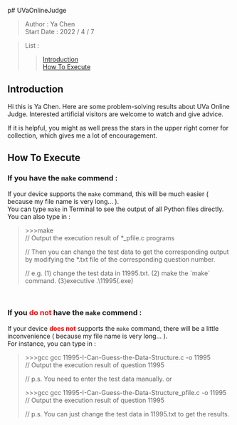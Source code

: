 p# UVaOnlineJudge

> Author : Ya Chen <br>
> Start Date : 2022 / 4 / 7

> List : <br>
>
> > [Introduction](https://github.com/Lyc1103/UVaOnlineJudge#introduction) <br> [How To Execute](https://github.com/Lyc1103/UVaOnlineJudge#how-to-execute)

## Introduction

Hi this is Ya Chen. Here are some problem-solving results about UVa Online Judge. Interested artificial visitors are welcome to watch and give advice.

If it is helpful, you might as well press the stars in the upper right corner for collection, which gives me a lot of encouragement.

## How To Execute

### If you have the `make` commend :

If your device supports the `make` command, this will be much easier ( because my file name is very long... ).<br>
You can type `make` in Terminal to see the output of all Python files directly.<br>
You can also type in :<br>

> <p>>>>make<br>
> // Output the execution result of *_pfile.c programs </p>
> // Then you can change the test data to get the corresponding output by modifying the *.txt file of the corresponding question number.</p>
> // e.g. (1) change the test data in 11995.txt. (2) make the `make` command. (3)executive .\11995(.exe)</p>

<br>

### If you <font color = "red">do not</font> have the `make` commend :

If your device <b><font color = "red">does not</font></b> supports the `make` command, there will be a little inconvenience ( because my file name is very long... ).<br>
For instance, you can type in :<br>

> <p>>>>gcc gcc 11995-I-Can-Guess-the-Data-Structure.c -o 11995 <br>
> // Output the execution result of question 11995 </p>
> // p.s. You need to enter the test data manually.
> or
> <p>>>>gcc gcc 11995-I-Can-Guess-the-Data-Structure_pfile.c -o 11995 <br>
> // Output the execution result of question 11995 </p>
> // p.s. You can just change the test data in 11995.txt to get the results.
